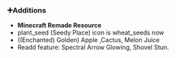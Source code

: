 ### ➕Additions

- **Minecraft Remade Resource**
- plant_seed (Seedy Place) icon is wheat_seeds now
- ((Enchanted) Golden) Apple ,Cactus, Melon Juice
- Readd feature: Spectral Arrow Glowing, Shovel Stun.
